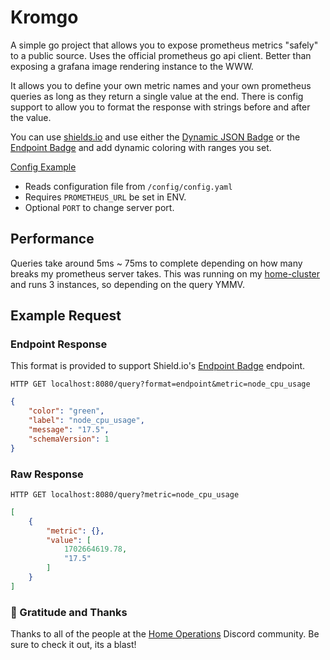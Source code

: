 # Kromgo

A simple go project that allows you to expose prometheus metrics "safely" to a public source. Uses the official prometheus go api client. Better than exposing a grafana image rendering instance to the WWW.

It allows you to define your own metric names and your own prometheus queries as long as they return a single value at the end. There is config support to allow you to format the response with strings before and after the value.

You can use [shields.io](https://sheilds.io) and use either the [Dynamic JSON Badge](https://shields.io/badges/dynamic-json-badge) or the [Endpoint Badge](https://shields.io/badges/endpoint-badge) and add dynamic coloring with ranges you set.

[Config Example](./config.yaml.example)
- Reads configuration file from `/config/config.yaml`
- Requires `PROMETHEUS_URL` be set in ENV.
- Optional `PORT` to change server port.

## Performance

Queries take around 5ms ~ 75ms to complete depending on how many breaks my prometheus server takes. This was running on my [home-cluster](https://github.com/kashalls/home-cluster) and runs 3 instances, so depending on the query YMMV.

## Example Request

### Endpoint Response

This format is provided to support Shield.io's [Endpoint Badge](https://shields.io/badges/endpoint-badge) endpoint.

`HTTP GET localhost:8080/query?format=endpoint&metric=node_cpu_usage`

```json
{
    "color": "green",
    "label": "node_cpu_usage",
    "message": "17.5",
    "schemaVersion": 1
}
```

### Raw Response

`HTTP GET localhost:8080/query?metric=node_cpu_usage`

```json
[
    {
        "metric": {},
        "value": [
            1702664619.78,
            "17.5"
        ]
    }
]
```

### 🤝 Gratitude and Thanks

Thanks to all of the people at the [Home Operations](https://discord.gg/home-operations) Discord community. Be sure to check it out, its a blast!
